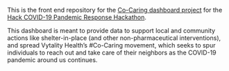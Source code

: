 This is the front end repository for the [Co-Caring dashboard project](https://devpost.com/software/co-caring-dashboard-working-together-to-suppress-covid-19) for the [Hack COVID-19 Pandemic Response Hackathon](https://hackcovid19.devpost.com/).

This dashboard is meant to provide data to support local and community actions like shelter-in-place (and other non-pharmaceutical interventions), and spread Vytality Health’s #Co-Caring movement, which seeks to spur individuals to reach out and take care of their neighbors as the COVID-19 pandemic around us continues.
